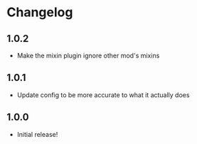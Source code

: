 # Changelog

## 1.0.2

* Make the mixin plugin ignore other mod's mixins

## 1.0.1

* Update config to be more accurate to what it actually does

## 1.0.0

* Initial release!